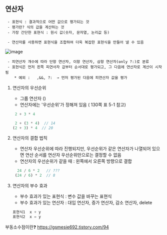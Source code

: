 ## 연산자
     - 표현식 : 결과적으로 어떤 값으로 평가되는 것
     - 평가란? 식의 값을 계산하는 것
     - 가장 간단한 표현식 : 원시 값(숫자, 문자열, 논리값 등)

     - 연산자를 사용하면 표현식을 조합하여 더욱 복잡한 표현식을 만들어 낼 수 있음
     
     
 ![image](https://user-images.githubusercontent.com/89966610/138391669-3a44fad2-8bf9-4202-8a78-882ac64f0e5a.png)
 
     - 피연산자 개수에 따라 단항 연산자, 이항 연산자, 삼항 연산자(only ?:)로 분류
     - 표현식은 먼저 왼쪽 피연사자 값부터 순서대로 평가되고, 그 다음에 연산자로 계산이 시작됨
        * 예외 :   ,&&, ?:  → 먼저 평가된 다음에 피연산자 값을 평가
        
        
1) 연산자의 우선순위 
    - 그룹 연산자 ()
    - 연산자에는 '우선순위'가 정해져 있음 ( 130쪽 표 5-1 참고)
     ```javascript
      2 + 3 * 4

      2 + (3 * 4)  // 14
     (2 + 3) * 4  // 20
    ```
2) 연산자의 결합 법칙
    - 연산자 우선순위에 따라 진행되지만, 우선순위가 같은 연산자가 나열되어 있으면 연산 순서를 연산자 우선순위만으로는 결정할 수 없음 
    - 연산자의 우선순위가 같을 때 : 왼쪽에서 오른쪽 방향으로 결합
   ```javascript 
     24 / 6 * 2   // ???
    (24 / 6) * 2  // 8
   ```
   
3) 연산자의 부수 효과 
    - 부수 효과가 있는 표현식 : 변수 값을 바꾸는 표현식
    - 부수 효과가 있는 연산자 : 대입 연산자, 증가 연산자, 감소 연산자, delete 
    ```javascript
    표현식1  x + y
    표현식2  x = y  
    ```







부동소수점이란❓ 
https://gsmesie692.tistory.com/94
